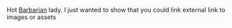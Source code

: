 Hot [Barbarian](https://imgs.search.brave.com/Aiv8nLKeGZwV49EuZYRgc5QQrScJbJIvvrfhJu_NGVI/rs:fit:860:0:0:0/g:ce/aHR0cHM6Ly9tZWRp/YS5nZXR0eWltYWdl/cy5jb20vaWQvNjA3/NDM1NTAyL3Bob3Rv/L2FtZXJpY2FuLWFj/dHJlc3Mtc2FuZGFo/bC1iZXJnbWFuLW9u/LXRoZS1zZXQtb2Yt/Y29uYW4tdGhlLWJh/cmJhcmlhbi1kaXJl/Y3RlZC1ieS1qb2hu/LW1pbGl1cy5qcGc_/cz02MTJ4NjEyJnc9/MCZrPTIwJmM9MEEz/RUNnYllJdko1ZVow/bXY4eVJ5S3JvTGRo/UDhob1U3WmQ1S0lO/MkM3az0) lady. I just wanted to show that you could link external link to images or assets 
